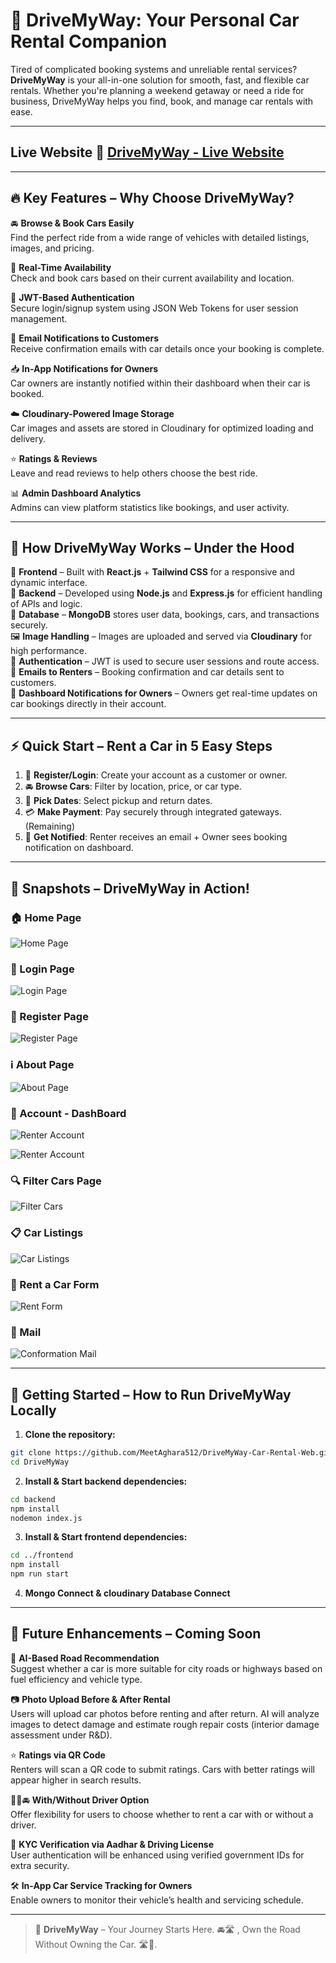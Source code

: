 # 🚗 DriveMyWay: Your Personal Car Rental Companion

Tired of complicated booking systems and unreliable rental services? **DriveMyWay** is your all-in-one solution for smooth, fast, and flexible car rentals. Whether you're planning a weekend getaway or need a ride for business, DriveMyWay helps you find, book, and manage car rentals with ease.

---
## Live Website  🔗 [DriveMyWay - Live Website](https://drivemyway-web.onrender.com)

---
## 🔥 Key Features – Why Choose DriveMyWay?

🚘 **Browse & Book Cars Easily**  
Find the perfect ride from a wide range of vehicles with detailed listings, images, and pricing.

📆 **Real-Time Availability**  
Check and book cars based on their current availability and location.

🔐 **JWT-Based Authentication**  
Secure login/signup system using JSON Web Tokens for user session management.

📩 **Email Notifications to Customers**  
Receive confirmation emails with car details once your booking is complete.

📥 **In-App Notifications for Owners**  
Car owners are instantly notified within their dashboard when their car is booked.

☁️ **Cloudinary-Powered Image Storage**  
Car images and assets are stored in Cloudinary for optimized loading and delivery.

⭐ **Ratings & Reviews**  
Leave and read reviews to help others choose the best ride.

📊 **Admin Dashboard Analytics**  
Admins can view platform statistics like bookings,  and user activity.

---

## 🧠 How DriveMyWay Works – Under the Hood

🔧 **Frontend** – Built with **React.js** + **Tailwind CSS** for a responsive and dynamic interface.  
🚀 **Backend** – Developed using **Node.js** and **Express.js** for efficient handling of APIs and logic.  
💾 **Database** – **MongoDB** stores user data, bookings, cars, and transactions securely.  
🖼 **Image Handling** – Images are uploaded and served via **Cloudinary** for high performance.  
🔐 **Authentication** – JWT is used to secure user sessions and route access.  
📩 **Emails to Renters** – Booking confirmation and car details sent to customers.  
🔔 **Dashboard Notifications for Owners** – Owners get real-time updates on car bookings directly in their account.

---

## ⚡ Quick Start – Rent a Car in 5 Easy Steps

1. 📲 **Register/Login**: Create your account as a customer or owner.
2. 🚘 **Browse Cars**: Filter by location, price, or car type.
3. 📆 **Pick Dates**: Select pickup and return dates.
4. 💳 **Make Payment**: Pay securely through integrated gateways. (Remaining)
5. 📩 **Get Notified**: Renter receives an email + Owner sees booking notification on dashboard.

---


## 📸 Snapshots – DriveMyWay in Action!

### 🏠 Home Page
![Home Page](./Picture/home.png)

### 🔐 Login Page
![Login Page](./Picture/login.png)

### 📝 Register Page
![Register Page](./Picture/register.png)

### ℹ️ About Page
![About Page](./Picture/about.png)

### 👤 Account - DashBoard
![Renter Account](./Picture/account1.png)

![Renter Account](./Picture/account2.png)

### 🔍 Filter Cars Page
![Filter Cars](./Picture/filter.png)

### 📋 Car Listings
![Car Listings](./Picture/list.png)

### 📝 Rent a Car Form
![Rent Form](./Picture/renting_form.png)

### 📝 Mail 
![Conformation Mail](./Picture/maill.png)


---
## 🚀 Getting Started – How to Run DriveMyWay Locally
1. **Clone the repository:**

```bash
git clone https://github.com/MeetAghara512/DriveMyWay-Car-Rental-Web.git
cd DriveMyWay
```
2. **Install & Start backend dependencies:**
```bash
cd backend
npm install
nodemon index.js
```
3. **Install & Start frontend dependencies:**
```bash
cd ../frontend
npm install
npm run start
```
4. **Mongo Connect & cloudinary Database Connect**
---

## 🚀 Future Enhancements – Coming Soon

🧠 **AI-Based Road Recommendation**  
Suggest whether a car is more suitable for city roads or highways based on fuel efficiency and vehicle type.

📷 **Photo Upload Before & After Rental**  
Users will upload car photos before renting and after return. AI will analyze images to detect damage and estimate rough repair costs (interior damage assessment under R&D).

⭐ **Ratings via QR Code**  
Renters will scan a QR code to submit ratings. Cars with better ratings will appear higher in search results.

🧍‍♂️🚘 **With/Without Driver Option**  
Offer flexibility for users to choose whether to rent a car with or without a driver.

🪪 **KYC Verification via Aadhar & Driving License**  
User authentication will be enhanced using verified government IDs for extra security.

🛠 **In-App Car Service Tracking for Owners**  
Enable owners to monitor their vehicle’s health and servicing schedule.

---

> 🌟 **DriveMyWay** –  Your Journey Starts Here. 🚘🛣️ , Own the Road Without Owning the Car. 🛣️🔑.
